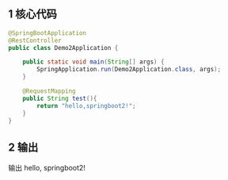## 1 核心代码

```java
@SpringBootApplication
@RestController
public class Demo2Application {

	public static void main(String[] args) {
		SpringApplication.run(Demo2Application.class, args);
	}

	@RequestMapping
	public String test(){
		return "hello,springboot2!";
	}
}
```

## 2 输出
输出  hello, springboot2!
